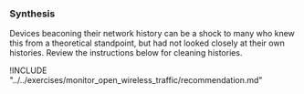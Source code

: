 ### Synthesis

Devices beaconing their network history can be a shock to many who knew this from a theoretical standpoint, but had not looked closely at their own histories.  Review the instructions below for cleaning histories.

!INCLUDE "../../exercises/monitor_open_wireless_traffic/recommendation.md"